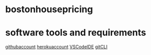 # bostonhousepricing

# software tools and requirements

[githubaccount](https://github.com)
[herokuaccount](https://heroku.com)
[VSCodeIDE](https://code.visualstudio.com)
[gitCLI](https://git-scm.com/book/en/v2/geeting-started-the-command-line)

